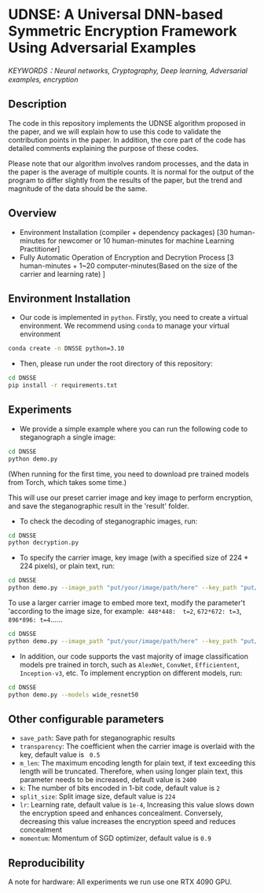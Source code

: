 # UDNSE:  A Universal DNN-based Symmetric Encryption Framework Using Adversarial Examples

*KEYWORDS：Neural networks, Cryptography, Deep learning, Adversarial examples, encryption*


## Description

The code in this repository implements the UDNSE algorithm proposed in the paper, and we will explain how to use this code to validate the contribution points in the paper. In addition, the core part of the code has detailed comments explaining the purpose of these codes.


Please note that our algorithm involves random processes, and the data in the paper is the average of multiple counts. It is normal for the output of the program to differ slightly from the results of the paper, but the trend and magnitude of the data should be the same.

## Overview

- Environment Installation (compiler + dependency packages) [30 human-minutes for newcomer or 10 human-minutes for machine Learning Practitioner]
- Fully Automatic Operation of Encryption and Decrytion Process [3 human-minutes + 1~20 computer-minutes(Based on the size of the carrier and learning rate) ]

## Environment Installation

- Our code is implemented in `python`. Firstly, you need to create a virtual environment. We recommend using `conda` to manage your virtual environment

```bash
conda create -n DNSSE python=3.10
```

- Then, please run under the root directory of this repository:

```bash
cd DNSSE
pip install -r requirements.txt
```

## Experiments

- We provide a simple example where you can run the following code to steganograph a single image:

```bash
cd DNSSE
python demo.py
```
(When running for the first time, you need to download pre trained models from Torch, which takes some time.)

This will use our preset carrier image and key image to perform encryption, and save the steganographic result in the 'result' folder.

- To check the decoding of steganographic images, run:

```bash
cd DNSSE
python decryption.py
```

- To specify the carrier image, key image (with a specified size of 224 * 224 pixels), or plain text, run:

```bash
cd DNSSE
python demo.py --image_path "put/your/image/path/here" --key_path "put/your/image/path/here" --text “Put your massage here”
```

To use a larger carrier image to embed more text, modify the parameter't 'according to the image size, for example:` 448*448:  t=2`, `672*672: t=3`, `896*896: t=4`......

```bash
cd DNSSE
python demo.py --image_path "put/your/image/path/here" --key_path "put/your/image/path/here" --text “Put your massage here” --t 4
```

- In addition, our code supports the vast majority of image classification models pre trained in torch, such as `AlexNet`, `ConvNet`, `Efficientent`, `Inception-v3`, etc. To implement encryption on different models, run:

```bash
cd DNSSE
python demo.py --models wide_resnet50
```

## Other configurable parameters

- `save_path`: Save path for steganographic results
- `transparency`: The coefficient when the carrier image is overlaid with the key, default value is ` 0.5`
- `m_len`: The maximum encoding length for plain text, if text exceeding this length will be truncated. Therefore, when using longer plain text, this parameter needs to be increased, default value is `2400`
- `k`: The number of bits encoded in 1-bit code, default value is `2`
- `split_size`: Split image size, default value is `224`
- `lr`: Learning rate, default value is `1e-4`, Increasing this value slows down the encryption speed and enhances concealment. Conversely, decreasing this value increases the encryption speed and reduces concealment
- `momentum`: Momentum of SGD optimizer, default value is `0.9`

## Reproducibility
A note for hardware: All experiments we run use one RTX 4090 GPU.
